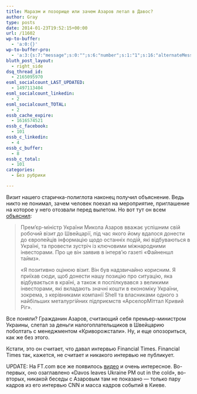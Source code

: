 ```yaml
---
title: Маразм и позорище или зачем Азаров летал в Давос?
author: Gray
type: posts
date: 2014-01-23T19:52:15+00:00
url: /11602
wp-to-buffer:
  - 'a:0:{}'
wp-to-buffer-pro:
  - 'a:3:{s:7:"message";s:0:"";s:6:"number";s:1:"1";s:16:"alternateMessage";s:0:"";}'
bluth_post_layout:
  - right_side
dsq_thread_id:
  - 2165095970
esml_socialcount_LAST_UPDATED:
  - 1497113404
esml_socialcount_linkedin:
  - 2
esml_socialcount_TOTAL:
  - 2
essb_cache_expire:
  - 1616574521
essb_c_facebook:
  - 101
essb_c_linkedin:
  - 4
essb_c_buffer:
  - 8
essb_c_total:
  - 101
categories:
  - Без рубрики

---
```








Визит нашего старичка-полиглота наконец получил объяснение. Ведь никто не понимал, зачем человек поехал на мероприятие, приглашение на которое у него отозвали перед вылетом. Но вот тут он всем <a href="http://www.kmu.gov.ua/control/uk/publish/article?art_id=246999426&cat_id=244276429" target="_blank">объяснил</a>:

> Прем’єр-міністр України Микола Азаров вважає успішним свій робочий візит до Швейцарії, під час якого йому вдалося донести до європейців інформацію щодо останніх подій, які відбуваються в Україні, та провести зустріч із ключовими міжнародними інвесторами. Про це він заявив в інтерв’ю газеті «Файненшл таймз».
> 
> «Я позитивно оцінюю візит. Він був надзвичайно корисним. Я приїхав сюди, щоб донести нашу позицію про ситуацію, яка відбувається в країні, а також я поспілкувався з великими інвесторами, які вкладають значні кошти в економіку України, зокрема, з керівниками компанії Shell та власниками одного з найбільших металургійних підприємств «АрселорМіттал Кривий Ріг».

Все поняли? Гражданин Азаров, считающий себя премьер-министром Украины, слетал за деньги налогоплательщиков в Швейцарию поболтать с менеджментом &#171;Криворожстали&#187;. Ну, и еще опозориться, как же без этого.

Кстати, это он считает, что давал интервью Financial Times. Financial Times так, кажется, не считает и никакого интервью не публикует.

UPDATE: На FT.com все же появилось <a href="http://video.ft.com/3097180150001/Davos-leaves-Ukraine-PM-out-in-the-cold/World" target="_blank">видео</a> и очень интересное. Во-первых, оно озаглавлено &#171;Davos leaves Ukraine PM out in the cold&#187;, во-вторых, никакой беседы с Азаровым там не показано — только пару кадров из его интервью CNN и масса кадров событий в Киеве.